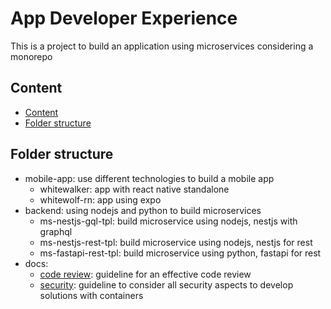 # App Developer Experience

This is a project to build an application using microservices considering a monorepo

## Content

- [Content](#content)
- [Folder structure](#folder-structure)

## Folder structure

- mobile-app: use different technologies to build a mobile app
  - whitewalker: app with react native standalone
  - whitewolf-rn: app using expo
- backend: using nodejs and python to build microservices
  - ms-nestjs-gql-tpl: build microservice using nodejs, nestjs with graphql
  - ms-nestjs-rest-tpl: build microservice using nodejs, nestjs for rest
  - ms-fastapi-rest-tpl: build microservice using python, fastapi for rest
- docs:
  - [code review](./docs/CodeReview.md): guideline for an effective code review
  - [security](./docs/Security.md): guideline to consider all security aspects to develop solutions with containers
